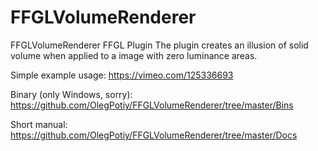# FFGLVolumeRenderer
FFGLVolumeRenderer FFGL Plugin
The plugin creates an illusion of solid volume when applied to a image with zero luminance areas.

Simple example usage: https://vimeo.com/125336693

Binary (only Windows, sorry): https://github.com/OlegPotiy/FFGLVolumeRenderer/tree/master/Bins

Short manual: https://github.com/OlegPotiy/FFGLVolumeRenderer/tree/master/Docs


